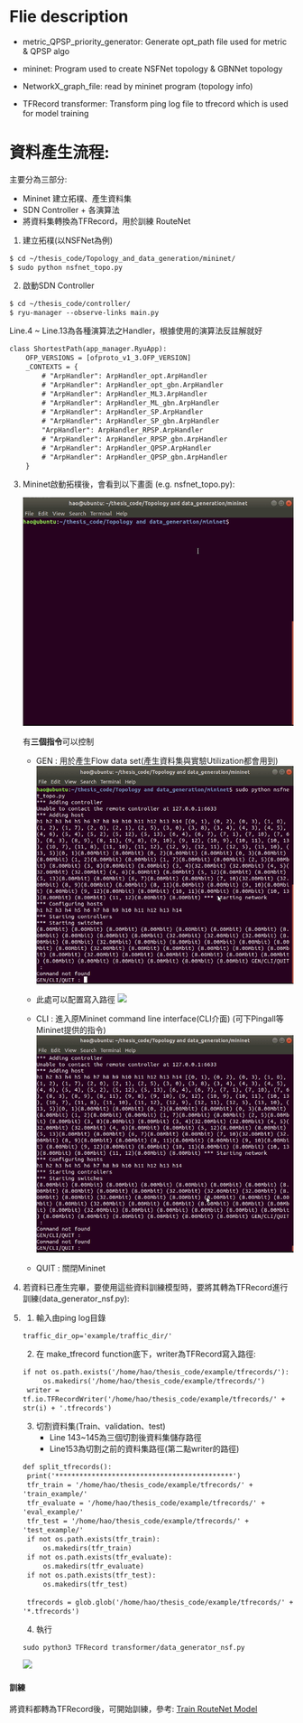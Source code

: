 # Flie description

* metric_QPSP_priority_generator:
	Generate opt_path file used for metric & QPSP algo

* mininet:
	Program used to create NSFNet topology & GBNNet topology

* NetworkX_graph_file:
	read by mininet program (topology info)

* TFRecord transformer:
	Transform ping log file to tfrecord which is used for model training

	
	
# 資料產生流程:
主要分為三部分:
* Mininet 建立拓樸、產生資料集
* SDN Controller + 各演算法
* 將資料集轉換為TFRecord，用於訓練 RouteNet



1. 建立拓樸(以NSFNet為例)
```=shell
$ cd ~/thesis_code/Topology_and_data_generation/mininet/
$ sudo python nsfnet_topo.py
```

2. 啟動SDN Controller
```=shell
$ cd ~/thesis_code/controller/
$ ryu-manager --observe-links main.py
```
Line.4 ~ Line.13為各種演算法之Handler，根據使用的演算法反註解就好
```python3=
class ShortestPath(app_manager.RyuApp):
    OFP_VERSIONS = [ofproto_v1_3.OFP_VERSION]
    _CONTEXTS = {
        # "ArpHandler": ArpHandler_opt.ArpHandler
        # "ArpHandler": ArpHandler_opt_gbn.ArpHandler
        # "ArpHandler": ArpHandler_ML3.ArpHandler
        # "ArpHandler": ArpHandler_ML_gbn.ArpHandler
        # "ArpHandler": ArpHandler_SP.ArpHandler
        # "ArpHandler": ArpHandler_SP_gbn.ArpHandler
        "ArpHandler": ArpHandler_RPSP.ArpHandler
        # "ArpHandler": ArpHandler_RPSP_gbn.ArpHandler
        # "ArpHandler": ArpHandler_QPSP.ArpHandler
        # "ArpHandler": ArpHandler_QPSP_gbn.ArpHandler
    }
```

3. Mininet啟動拓樸後，會看到以下畫面 (e.g. nsfnet_topo.py):

    ![](https://github.com/popo860623/thesis_code/blob/main/doc/start%20mn.gif?raw=true)

    有**三個指令**可以控制

    * GEN : 用於產生Flow data set(產生資料集與實驗Utilization都會用到)
    ![](https://github.com/popo860623/thesis_code/blob/main/doc/gen%20data.gif?raw=true)
    * 此處可以配置寫入路徑
    ![](https://i.imgur.com/JX3HK96.png)

    * CLI : 進入原Mininet command line interface(CLI介面) (可下Pingall等Mininet提供的指令)
    ![](https://github.com/popo860623/thesis_code/blob/main/doc/cli.gif?raw=true)

    * QUIT : 關閉Mininet

    
4. 若資料已產生完畢，要使用這些資料訓練模型時，要將其轉為TFRecord進行訓練(data_generator_nsf.py):
5. 
   1. 輸入由ping log目錄
   ```python=22
   traffic_dir_op='example/traffic_dir/'
   ```

   2. 在 make_tfrecord function底下，writer為TFRecord寫入路徑:
   ```python=103
   if not os.path.exists('/home/hao/thesis_code/example/tfrecords/'):
        os.makedirs('/home/hao/thesis_code/example/tfrecords/')
    writer = tf.io.TFRecordWriter('/home/hao/thesis_code/example/tfrecords/' + str(i) + '.tfrecords')
   ```
   
   3. 切割資料集(Train、validation、test)
       * Line 143~145為三個切割後資料集儲存路徑
       * Line153為切割之前的資料集路徑(第二點writer的路徑)
   ```python=141
   def split_tfrecords():
    print('********************************************')
    tfr_train = '/home/hao/thesis_code/example/tfrecords/' + 'train_example/'
    tfr_evaluate = '/home/hao/thesis_code/example/tfrecords/' + 'eval_example/'
    tfr_test = '/home/hao/thesis_code/example/tfrecords/' + 'test_example/'
    if not os.path.exists(tfr_train):
        os.makedirs(tfr_train)
    if not os.path.exists(tfr_evaluate):
        os.makedirs(tfr_evaluate)
    if not os.path.exists(tfr_test):
        os.makedirs(tfr_test)

    tfrecords = glob.glob('/home/hao/thesis_code/example/tfrecords/' + '*.tfrecords')
   ```
   

    4. 執行
     ```=shell
   sudo python3 TFRecord transformer/data_generator_nsf.py
   ```
    ![](https://github.com/popo860623/thesis_code/blob/main/doc/tfrecord.gif?raw=true)
    
#### 訓練
將資料都轉為TFRecord後，可開始訓練，參考:
[Train RouteNet Model](https://hackmd.io/1uN64n13Rimi45pzZGAqWQ?view)

